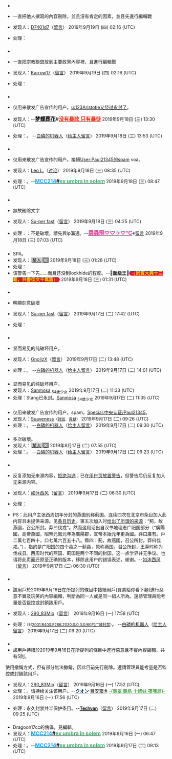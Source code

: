 ###

  -
  - 一直把他人撰寫的內容刪除，並且沒有肯定的因素，並且先進行編輯戰

  - 发现人：[D7401d7](https://zh.wikipedia.org/wiki/User:D7401d7 "wikilink")（[留言](https://zh.wikipedia.org/wiki/User_talk:D7401d7 "wikilink")） 2019年9月19日 (四) 02:16 (UTC)

  - 处理：

###

  -
  - 一直把宗教聯盟放到主要政黨內容裡，且進行編輯戰

  - 发现人：[Karrow17](https://zh.wikipedia.org/wiki/User:Karrow17 "wikilink")（[留言](https://zh.wikipedia.org/wiki/User_talk:Karrow17 "wikilink")） 2019年9月19日 (四) 02:16 (UTC)

  - 处理：

###

  -
  - 仅用来散发广告宣传的用户。[u:123Aristotle又绕过永封了](https://zh.wikipedia.org/wiki/u:123Aristotle "wikilink")。

  - 发现人：--<font size="3">[<span style="color: black;">**梦蝶葬花**</span>](https://zh.wikipedia.org/wiki/voy:U:夢蝶葬花 "wikilink")\#[**<span style="color:#FF2400;">没有暴政 只有暴徒</span>**](https://zh.wikipedia.org/wiki/UT:夢蝶葬花 "wikilink")</font> 2019年9月18日 (三) 13:30 (UTC)

  - 处理：。 --[白磷的机器人](https://zh.wikipedia.org/wiki/User:WhitePhosphorus-bot "wikilink")（[给主人留言](https://zh.wikipedia.org/wiki/User_talk:WhitePhosphorus "wikilink")） 2019年9月18日 (三) 13:53 (UTC)

###

  -
  - 仅用来散发广告宣传的用户。接續[User:Paul21345的spam](https://zh.wikipedia.org/wiki/User:Paul21345 "wikilink") voa。

  - 发现人：[Leo L.](https://zh.wikipedia.org/wiki/User:Leolokey "wikilink")（[讨论](https://zh.wikipedia.org/wiki/User_talk:Leolokey "wikilink")） 2019年9月18日 (三) 08:35 (UTC)

  - 处理：。--**<font size="3.5">[<font color="#0af">MCC214</font>](https://zh.wikipedia.org/wiki/U:MCC214 "wikilink")[\#](https://zh.wikipedia.org/wiki/Special:用户贡献/MCC214 "wikilink")[<font color="#3CB371">ex umbra in solem</font>](https://zh.wikipedia.org/wiki/UT:MCC214 "wikilink")</font>** 2019年9月18日 (三) 08:47 (UTC)

###

  -
  - 無故刪除文字

  - 发现人：[Su-per fast](https://zh.wikipedia.org/wiki/User:Su-per_fast "wikilink")（[留言](https://zh.wikipedia.org/wiki/User_talk:Su-per_fast "wikilink")） 2019年9月18日 (三) 04:25 (UTC)

  - 处理：：不是破壞，請先與ip溝通。--[<span style="color:#E63995;"><big>**蟲蟲飛♡♡→♡℃**</big></span>](https://zh.wikipedia.org/wiki/User:蟲蟲飛 "wikilink")※[留言](https://zh.wikipedia.org/wiki/User_talk:蟲蟲飛 "wikilink") 2019年9月18日 (三) 07:03 (UTC)

###

  - SPA。
  - 发现人：[<span style="background:#ccc;padding:0px 4px">某人</span>](https://zh.wikipedia.org/wiki/U:AINH "wikilink")[<span style="background:#888;padding:0px 4px;color:#fff">✉</span>](https://zh.wikipedia.org/wiki/UT:AINH "wikilink") 2019年9月18日 (三) 01:28 (UTC)
  - 处理：
  - 该警告一下先……而且还没到lockhide的程度。--🧧[**超级王**](https://zh.wikipedia.org/wiki/UT:Super_Wang "wikilink")💐[<span style="background:crimson;color:gold;padding:0 9px;font-family:Microsoft Jhenghei;border-radius:9px">-{**同賀大典十三載，共書佳文千萬篇**}-</span>](https://zh.wikipedia.org/wiki/:lzh: "wikilink") 2019年9月18日 (三) 01:31 (UTC)

###

  -
  - 明顯刻意破壞

  - 发现人：[Su-per fast](https://zh.wikipedia.org/wiki/User:Su-per_fast "wikilink")（[留言](https://zh.wikipedia.org/wiki/User_talk:Su-per_fast "wikilink")） 2019年9月17日 (二) 17:42 (UTC)

  - 处理：

###

  -
  - 显而易见的纯破坏用户。

  - 发现人：[GnolizX](https://zh.wikipedia.org/wiki/User:GnolizX "wikilink")（[留言](https://zh.wikipedia.org/wiki/User_talk:GnolizX "wikilink")） 2019年9月17日 (二) 13:48 (UTC)

  - 处理：。 --[白磷的机器人](https://zh.wikipedia.org/wiki/User:WhitePhosphorus-bot "wikilink")（[给主人留言](https://zh.wikipedia.org/wiki/User_talk:WhitePhosphorus "wikilink")） 2019年9月17日 (二) 14:01 (UTC)

###

  - 显而易见的纯破坏用户。
  - 发现人：[San](https://zh.wikipedia.org/wiki/U:Sanmosa "wikilink")[mo](https://zh.wikipedia.org/wiki/UT:Sanmosa "wikilink")[sa](https://zh.wikipedia.org/wiki/Special:Contribs/Sanmosa "wikilink") <sub>54歲少女</sub> 2019年9月17日 (二) 11:33 (UTC)
  - 处理：Stang已永封。[San](https://zh.wikipedia.org/wiki/U:Sanmosa "wikilink")[mo](https://zh.wikipedia.org/wiki/UT:Sanmosa "wikilink")[sa](https://zh.wikipedia.org/wiki/Special:Contribs/Sanmosa "wikilink") <sub>54歲少女</sub> 2019年9月17日 (二) 11:35 (UTC)

###

  - 仅用来散发广告宣传的用户。spam，[Special:中央认证/Paul21345](https://zh.wikipedia.org/wiki/Special:中央认证/Paul21345 "wikilink")。
  - 发现人：[Suaveness](https://zh.wikipedia.org/wiki/User:Suaveness "wikilink")<small>（[對話](https://zh.wikipedia.org/wiki/UT:Suaveness "wikilink")．[貢獻](https://zh.wikipedia.org/wiki/Special:Contribs/Suaveness "wikilink")）</small> 2019年9月17日 (二) 09:26 (UTC)
  - 处理：。 --[白磷的机器人](https://zh.wikipedia.org/wiki/User:WhitePhosphorus-bot "wikilink")（[给主人留言](https://zh.wikipedia.org/wiki/User_talk:WhitePhosphorus "wikilink")） 2019年9月17日 (二) 09:30 (UTC)

###

  - 多次破壞。
  - 发现人：[<span style="background:#ccc;padding:0px 4px">某人</span>](https://zh.wikipedia.org/wiki/U:AINH "wikilink")[<span style="background:#888;padding:0px 4px;color:#fff">✉</span>](https://zh.wikipedia.org/wiki/UT:AINH "wikilink") 2019年9月17日 (二) 07:55 (UTC)
  - 处理：。 --[白磷的机器人](https://zh.wikipedia.org/wiki/User:WhitePhosphorus-bot "wikilink")（[给主人留言](https://zh.wikipedia.org/wiki/User_talk:WhitePhosphorus "wikilink")） 2019年9月17日 (二) 09:23 (UTC)

###

  -
  - 反复添加无来源内容，[拒绝沟通](https://zh.wikipedia.org/w/index.php?title=User_talk:%E5%A6%82%E6%B2%90%E8%A5%BF%E9%A3%8E&curid=1610839&diff=56124434&oldid=56110315)；已在[用户页放置警告](https://zh.wikipedia.org/wiki/User_talk:Fonzols "wikilink")，但警告后仍反复加入无来源内容。

  - 发现人：[如沐西风](https://zh.wikipedia.org/wiki/User:如沐西风 "wikilink")（[留言](https://zh.wikipedia.org/wiki/User_talk:如沐西风 "wikilink")） 2019年9月17日 (二) 06:30 (UTC)

  - 处理：

  - PS：此用户主张西周初年分封的燕国别称蓟国，连续四次在北京市条目加入此内容且未提供来源。见[条目历史](https://zh.wikipedia.org/w/index.php?title=%E5%8C%97%E4%BA%AC%E5%B8%82&action=history)。第五次加入时[给出了所谓的来源](https://zh.wikipedia.org/w/index.php?title=%E5%8C%97%E4%BA%AC%E5%B8%82&diff=56125289&oldid=56124806)：“薊，故燕國，召公所封。莽曰伐戎”。然而这段话出自汉书地理志广阳国部分（“廣陽國，高帝燕國，昭帝元鳳元年為廣陽郡，宣帝本始元年更為國。莽曰廣有。戶二萬七百四十，口七萬六百五十八。縣四：薊，故燕國，召公所封。莽曰伐戎。”），指的是广阳国的四个县之一蓟县，原称燕国，召公所封，王莽时称为伐戎县。西周时代的燕国、蓟国是两个不同的封国，这一点学界并无争议。也请将此页面还原至正确的版本，移除此用户的错误表述，谢谢。--[如沐西风](https://zh.wikipedia.org/wiki/User:如沐西风 "wikilink")（[留言](https://zh.wikipedia.org/wiki/User_talk:如沐西风 "wikilink")） 2019年9月17日 (二) 06:30 (UTC)

###

  -
  - 該用戶於2019年9月16日在所提列的條目中接續用戶(買票給你看下麵)進行惡意不實及玩笑的內容編輯，判斷為同一人或是同一組人所為。還請管理員能考量是否監控或封鎖該用戶。

  - 发现人：[290_83Mio](https://zh.wikipedia.org/wiki/User:290_83Mio "wikilink")（[留言](https://zh.wikipedia.org/wiki/User_talk:290_83Mio "wikilink")） 2019年9月16日 (一) 17:58 (UTC)

  - 处理：<small>（对[2001:B400:E286:2030:0:0:0:0/60的广域封禁](https://zh.wikipedia.org/wiki/special:contribs/2001:B400:E286:2030:0:0:0:0/60 "wikilink")）</small>。 --[白磷的机器人](https://zh.wikipedia.org/wiki/User:WhitePhosphorus-bot "wikilink")（[给主人留言](https://zh.wikipedia.org/wiki/User_talk:WhitePhosphorus "wikilink")） 2019年9月17日 (二) 09:20 (UTC)

###

  -
  - 該用戶持續於2019年9月16日在所提列的條目中進行惡意且不實內容編輯，共有5則。

使用撤銷方式，但有部分無法撤銷，因此目前先行刪除。還請管理員能考量是否監控或封鎖該用戶。

  - 发现人：[290_83Mio](https://zh.wikipedia.org/wiki/User:290_83Mio "wikilink")（[留言](https://zh.wikipedia.org/wiki/User_talk:290_83Mio "wikilink")） 2019年9月16日 (一) 17:52 (UTC)
  - 处理：。请持续关注该用户。--[<font color= "#003155">**クオン**</font>](https://zh.wikipedia.org/wiki/User:Kuon.Haku "wikilink")·[目安箱⚗](https://zh.wikipedia.org/wiki/User:Kuon.Haku/目安箱 "wikilink")·[<font color= "green">-{翡翠·鵺鳥·十姉妹·夜啼鳥}-</font>](https://zh.wikipedia.org/wiki/User_Talk:Kuon.Haku "wikilink") 2019年9月16日 (一) 17:56 (UTC)

<!-- end list -->

  - 处理：永久封禁并半保护条目。--<span style="color:black ; text-shadow: 0pt 1px 2px black;">[Techyan](https://zh.wikipedia.org/wiki/User:Techyan "wikilink")</span>（[留言](https://zh.wikipedia.org/wiki/User_Talk:Techyan "wikilink")） 2019年9月17日 (二) 09:25 (UTC)

###

  - Dragoon17cc的傀儡，見編輯。
  - 发现人：**<font size="3.5">[<font color="#0af">MCC214</font>](https://zh.wikipedia.org/wiki/U:MCC214 "wikilink")[\#](https://zh.wikipedia.org/wiki/Special:用户贡献/MCC214 "wikilink")[<font color="#3CB371">ex umbra in solem</font>](https://zh.wikipedia.org/wiki/UT:MCC214 "wikilink")</font>** 2019年9月16日 (一) 06:47 (UTC)
  - 处理：。--**<font size="3.5">[<font color="#0af">MCC214</font>](https://zh.wikipedia.org/wiki/U:MCC214 "wikilink")[\#](https://zh.wikipedia.org/wiki/Special:用户贡献/MCC214 "wikilink")[<font color="#3CB371">ex umbra in solem</font>](https://zh.wikipedia.org/wiki/UT:MCC214 "wikilink")</font>** 2019年9月17日 (二) 09:13 (UTC)
